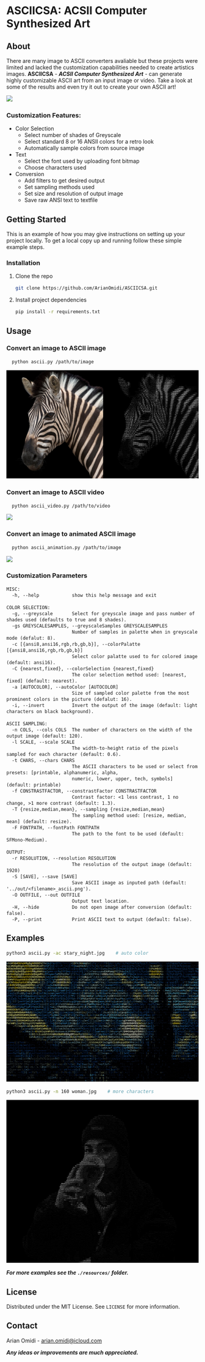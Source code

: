 # ASCIICSA: ACSII Computer Synthesized Art

<!-- ABOUT THE PROJECT -->
## About

There are many image to ASCII converters avaliable but these projects were limited and lacked the customization capabilities needed to create artistics images. 
**ASCIICSA** - ***ACSII Computer Synthesized Art*** - can generate highly customizable ASCII art from an input image or video. Take a look at some of the results and even try it out to create your own ASCII art! 

<img src="resources/videos/flowers6.gif"/>

### Customization Features:
* Color Selection
  * Select number of shades of Greyscale
  * Select standard 8 or 16 ANSII colors for a retro look 
  * Automatically sample colors from source image
* Text
  * Select the font used by uploading font bitmap
  * Choose characters used 
* Conversion
  * Add filters to get desired output
  * Set sampling methods used
  * Set size and resolution of output image
  * Save raw ANSI text to textfile

<!-- GETTING STARTED -->
## Getting Started

This is an example of how you may give instructions on setting up your project locally.
To get a local copy up and running follow these simple example steps.

### Installation

1. Clone the repo
   ```sh
   git clone https://github.com/ArianOmidi/ASCIICSA.git
   ```
2. Install project dependencies
   ```sh
   pip install -r requirements.txt
   ```

<!-- USAGE EXAMPLES -->
## Usage

### Convert an image to ASCII image
```sh
  python ascii.py /path/to/image
```
<img src="resources/images/zebra_converted.png"/>

### Convert an image to ASCII video
```sh
  python ascii_video.py /path/to/video
```
<img src="resources/videos/flowers5.gif"/>

### Convert an image to animated ASCII image
```sh
  python ascii_animation.py /path/to/image
```
<img width=500 src="resources/videos/girl.gif"/>

### Customization Parameters
```
MISC:
  -h, --help            show this help message and exit
  
COLOR SELECTION:
  -g, --greyscale       Select for greyscale image and pass number of shades used (defaults to true and 8 shades).
  -gs GREYSCALESAMPLES, --greyscaleSamples GREYSCALESAMPLES
                        Number of samples in palette when in greyscale mode (defalut: 8).
  -c [{ansi8,ansi16,rgb,rb,gb,b}], --colorPalatte [{ansi8,ansi16,rgb,rb,gb,b}]
                        Select color palatte used to for colored image (default: ansi16).
  -C {nearest,fixed}, --colorSelection {nearest,fixed}
                        The color selection method used: [nearest, fixed] (default: nearest).
  -a [AUTOCOLOR], --autoColor [AUTOCOLOR]
                        Size of sampled color palette from the most prominent colors in the picture (defalut: 16).
  -i, --invert          Invert the output of the image (default: light characters on black background).
  
ASCII SAMPLING:
  -n COLS, --cols COLS  The number of characters on the width of the output image (default: 120).
  -l SCALE, --scale SCALE
                        The width-to-height ratio of the pixels sampled for each character (default: 0.6).
  -t CHARS, --chars CHARS
                        The ASCII characters to be used or select from presets: [printable, alphanumeric, alpha,
                        numeric, lower, upper, tech, symbols] (default: printable)
  -f CONSTRASTFACTOR, --constrastFactor CONSTRASTFACTOR
                        Contrast factor: <1 less contrast, 1 no change, >1 more contrast (default: 1.3).
  -T {resize,median,mean}, --sampling {resize,median,mean}
                        The sampling method used: [resize, median, mean] (default: resize).
  -F FONTPATH, --fontPath FONTPATH
                        The path to the font to be used (default: SFMono-Medium).

OUTPUT:
  -r RESOLUTION, --resolution RESOLUTION
                        The resolution of the output image (default: 1920)
  -S [SAVE], --save [SAVE]
                        Save ASCII image as inputed path (default: '../out/<filename>_ascii.png').
  -O OUTFILE, --out OUTFILE
                        Output text location.
  -H, --hide            Do not open image after conversion (default: false).
  -P, --print           Print ASCII text to output (default: false).
```

## Examples

```sh
python3 ascii.py -ac stary_night.jpg    # auto color
```
<img src="resources/images/stary_night.png"/>

```sh
python3 ascii.py -n 160 woman.jpg    # more characters
```
<img src="resources/images/sof.png"/>

***For more examples see the `./resources/` folder.***

<!-- LICENSE -->
## License

Distributed under the MIT License. See `LICENSE` for more information.


<!-- CONTACT -->
## Contact

Arian Omidi - arian.omidi@icloud.com

***Any ideas or improvements are much appreciated.***
